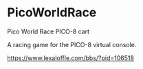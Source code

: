 # PicoWorldRace
Pico World Race PICO-8 cart

A racing game for the PICO-8 virtual console.

https://www.lexaloffle.com/bbs/?pid=106518
